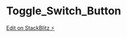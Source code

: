 # Toggle_Switch_Button

[Edit on StackBlitz ⚡️](https://stackblitz.com/edit/stackblitz-starters-ojubp3)